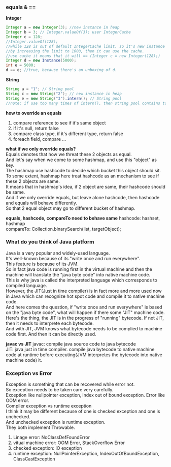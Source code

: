 ### equals & ==
**Integer**
```java
Integer a = new Integer(3); //new instance in heap
Integer b = 3; // Integer.valueOf(3); user IntegerCache
Integer c = 128; 
//Integer.valueOf(128); 
//while 128 is out of default IntegerCache limit. so it's new instance in heap
//by increasing the limit to 1000, then it can use the cache.
//use cache it means that it will == (Integer c = new Integer(128);)
Integer d = new Instance(5000);
int e = 5000;
d == e; //true, because there's an unboxing of d.

```
**String**
```java
String a = "1"; // String pool
String c = new String("2"); // new instance in heap
String e = new String("3").intern(); // String pool
//note: if use too many times of intern(), then string pool contains too many string. the performance will be bad.
```

**how to override an equals**
1. compare reference to see if it's same object
2. if it's null, return false
3. compare class type, if it's different type, return false
4. foreach field, compare ...

**what if we only override equals?**  
Equals denotes that how we threat these 2 objects as equal.  
And let's say when we come to some hashmap, and use this "object" as key.  
The hashmap use hashcode to decide which bucket this object should sit.  
To some extent, hashmap here treat hashcode as an mechanism to see if these 2 objects are same.  
It means that in hashmap's idea, if 2 object are same, their hashcode should be same.  
And if we only override equals, but leave alone hashcode, then hashcode and equals will behave differently.  
So that 2 equal object may go to different bucket of hashmap.

**equals, hashcode, compareTo need to behave same**
hashcode: hashset, hashmap  
compareTo: Collection.binarySearch(list, targetObject);

### What do you think of Java platform
Java is a very popular and widely-used language.  
It's well-known because of its "write once and run everywhere".  
This feature is because of its JVM.  
So in fact java code is running first in the virtual machine and then the machine will translate the  "java byte code" into native machine code.  
This is why java is called the interpreted language which corresponds to compiled language.  
However, the JIT(Just in time compiler) is in fact more and more used now in Java which can recognize hot spot code and compile it to native machine code.  
And here comes the question, if "write once and run everywhere" is based on the "java byte code", what will happen if there some "JIT" machine code.  
Here's the thing, the JIT is in the progress of "running" bytecode. If not JIT, then it needs to interprete each bytecode.  
And with JIT, JVM knows what bytecode needs to be complied to machine code first. And then it can be directly used.  

**javac vs JIT**
javac: compile java source code to java bytecode  
JIT: java just in time compiler. compile java bytecode to native machine code at runtime before executing(JVM interpretes  the bytecode into native machine code) it.

### Exception vs Error
Exception is something that can be recovered while error not.  
So exception needs to be taken care very carefully.  
Exception like nullpointer exception, index out of bound exception. Error like OOM error.  
Compiler exception vs runtime exception  
I think it may be different because of one is checked exception and one is unchecked.  
And unchecked exception is runtime exception.  
They both implement Throwable.  
1. Linage error: NoClassDefFoundError
2. vitual machine error: OOM Error, StackOverflow Error
3. checked exception: IO exception
4. runtime exception: NullPointerException, IndexOutOfBoundException, ClassCastException









